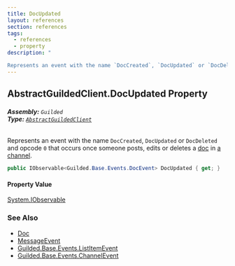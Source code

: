 ```yaml
---
title: DocUpdated
layout: references
section: references
tags:
  - references
  - property
description: "

Represents an event with the name `DocCreated`, `DocUpdated` or `DocDeleted` and opcode `0` that occurs once someone posts, edits or deletes a [doc](https://docs.microsoft.com/en-us/dotnet/api/Guilded.Base.Events.DocEvent.Doc 'Guilded.Base.Events.DocEvent.Doc') in [a channel](https://docs.microsoft.com/en-us/dotnet/api/Guilded.Base.Events.DocEvent.ChannelId 'Guilded.Base.Events.DocEvent.ChannelId')."
---
```


## AbstractGuildedClient.DocUpdated Property
###### **Assembly:** `Guilded`<br/>**Type:** [`AbstractGuildedClient`](AbstractGuildedClient.md 'Guilded.AbstractGuildedClient')

Represents an event with the name `DocCreated`, `DocUpdated` or `DocDeleted` and opcode `0` that occurs once someone posts, edits or deletes a [doc](https://docs.microsoft.com/en-us/dotnet/api/Guilded.Base.Events.DocEvent.Doc 'Guilded.Base.Events.DocEvent.Doc') in [a channel](https://docs.microsoft.com/en-us/dotnet/api/Guilded.Base.Events.DocEvent.ChannelId 'Guilded.Base.Events.DocEvent.ChannelId').

```csharp
public IObservable<Guilded.Base.Events.DocEvent> DocUpdated { get; }
```

#### Property Value
[System.IObservable](https://docs.microsoft.com/en-us/dotnet/api/System.IObservable 'System.IObservable')

### See Also
- [Doc](Doc.md 'Guilded.Base.Content.Doc')
- [MessageEvent](MessageEvent.md 'Guilded.Base.Events.MessageEvent')
- [Guilded.Base.Events.ListItemEvent](https://docs.microsoft.com/en-us/dotnet/api/Guilded.Base.Events.ListItemEvent 'Guilded.Base.Events.ListItemEvent')
- [Guilded.Base.Events.ChannelEvent](https://docs.microsoft.com/en-us/dotnet/api/Guilded.Base.Events.ChannelEvent 'Guilded.Base.Events.ChannelEvent')